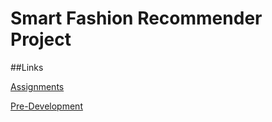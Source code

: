 # Smart Fashion Recommender Project


##Links

[Assignments](https://github.com/IBM-EPBL/IBM-Project-15431-1659598596/tree/main/Assignments)

[Pre-Development](https://github.com/IBM-EPBL/IBM-Project-15431-1659598596/tree/main/Project%20Development%20Phase)

